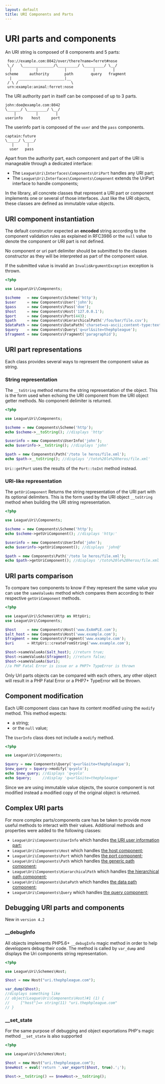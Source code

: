 ```yaml
---
layout: default
title: URI Components and Parts
---
```


# URI parts and components

An URI string is composed of 8 components and 5 parts:

~~~
 foo://example.com:8042/over/there?name=ferret#nose
 \_/   \______________/\_________/ \_________/ \__/
  |           |            |            |        |
scheme     authority       path        query   fragment
  |   _____________________|__
 / \ /                        \
 urn:example:animal:ferret:nose
~~~

The URI authority part in itself can be composed of up to 3 parts.

~~~
john:doe@example.com:8042
\______/ \_________/ \__/
    |         |        |
userinfo    host     port
~~~

The userinfo part is composed of the `user` and the `pass` components.

~~~
captain:future
\_____/ \____/
   |      |
  user   pass
~~~

Apart from the authority part, each component and part of the URI is manageable through a dedicated interface:

- The `League\Uri\Interfaces\Components\UriPart` handles any URI part;
- The `League\Uri\Interfaces\Components\Component` extends the UriPart interface to handle components;

In the library, all concrete classes that represent a URI part or component implements one or several of those interfaces. Just like the URI objects, these classes are defined as immutable value objects.

## URI component instantiation

The default constructor expected an **encoded** string according to the component validation rules as explained in RFC3986 or the `null` value to denote the component or URI part is not defined.

<p class="message-notice">No component or uri part delimiter should be submitted to the classes constructor as they will be interpreted as part of the component value.</p>

<p class="message-warning">If the submitted value is invalid an <code>InvalidArgumentException</code> exception is thrown.</p>

~~~php
<?php

use League\Uri\Components;

$scheme   = new Components\Scheme('http');
$user     = new Components\User('john');
$pass     = new Components\Pass('doe');
$host     = new Components\Host('127.0.0.1');
$port     = new Components\Port(443);
$path     = new Components\HierarchicalPath('/foo/bar/file.csv');
$dataPath = new Components\DataPath('charset=us-ascii;content-type:text/plain,Hello%20World!');
$query    = new Components\Query('q=url&site=thephpleague');
$fragment = new Components\Fragment('paragraphid');
~~~

## URI part representations

Each class provides several ways to represent the component value as string.

### String representation

The `__toString` method returns the string representation of the object. This is the form used when echoing the URI component from the URI object getter methods. No component delimiter is returned.

~~~php
<?php

use League\Uri\Components;

$scheme = new Components\Scheme('http');
echo $scheme->__toString(); //displays 'http'

$userinfo = new Components\UserInfo('john');
echo $userinfo->__toString(); //displays 'john'

$path = new Components\Path('/toto le heros/file.xml');
echo $path->__toString(); //displays '/toto%20le%20heros/file.xml'
~~~

<p class="message-notice"><code>Uri::getPort</code> uses the results of the <code>Port::toInt</code> method instead.</p>


### URI-like representation

The `getUriComponent` Returns the string representation of the URI part with its optional delimiters. This is the form used by the URI object `__toString` method when building the URI string representation.

~~~php
<?php

use League\Uri\Components;

$scheme = new Components\Scheme('http');
echo $scheme->getUriComponent(); //displays 'http:'

$userinfo = new Components\UserInfo('john');
echo $userinfo->getUriComponent(); //displays 'john@'

$path = new Components\Path('/toto le heros/file.xml');
echo $path->getUriComponent(); //displays '/toto%20le%20heros/file.xml'
~~~

## URI parts comparison

To compare two components to know if they represent the same value you can use the `sameValueAs` method which compares them according to their respective `getUriComponent` methods.

~~~php
<?php

use League\Uri\Schemes\Http as HttpUri;
use League\Uri\Components;

$host     = new Components\Host('www.ExAmPLE.com');
$alt_host = new Components\Host('www.example.com');
$fragment = new Components\Fragment('www.example.com');
$uri      = HttpUri::createFromString('www.example.com');

$host->sameValueAs($alt_host); //return true;
$host->sameValueAs($fragment); //return false;
$host->sameValueAs($uri);
//a PHP Fatal Error is issue or a PHP7+ TypeError is thrown
~~~

<p class="message-warning">Only Url parts objects can be compared with each others, any other object will result in a PHP Fatal Error or a PHP7+ TypeError will be thrown.</p>

## Component modification

Each URI component class can have its content modified using the `modify` method. This method expects:

- a string;
- or the `null` value;

<p class="message-warning">The <code>UserInfo</code> class does not include a <code>modify</code> method.</p>

~~~php
<?php

use League\Uri\Components;

$query = new Components\Query('q=url&site=thephpleague');
$new_query = $query->modify('q=yolo');
echo $new_query; //displays 'q=yolo'
echo $query;     //display 'q=url&site=thephpleague'
~~~

Since we are using immutable value objects, the source component is not modified instead a modified copy of the original object is returned.

## Complex URI parts

For more complex parts/components care has be taken to provide more useful methods to interact with their values. Additional methods and properties were added to the following classes:

* `League\Uri\Components\UserInfo` which handles [the URI user information part](/components/userinfo/);
* `League\Uri\Components\Host` which handles [the host component](/components/host/);
* `League\Uri\Components\Port` which handles [the port component](/components/port/);
* `League\Uri\Components\Path` which handles [the generic path component](/components/path/);
* `League\Uri\Components\HierarchicalPath` which handles [the hierarchical path component](/components/hierarchical-path/);
* `League\Uri\Components\DataPath` which handles [the data path component](/components/datauri-path/);
* `League\Uri\Components\Query` which handles [the query component](/components/query/);

## Debugging URI parts and components

<p class="message-notice">New in <code>version 4.2</code></p>

### __debugInfo

All objects implements PHP5.6+ `__debugInfo` magic method in order to help developpers debug their code. The method is called by `var_dump` and displays the Uri components string representation.

~~~php
<?php

use League\Uri\Schemes\Host;

$host = new Host("uri.thephpleague.com");

var_dump($host);
//displays something like
// object(League\Uri\Components\Host)#1 (1) {
//     ["host"]=> string(11) "uri.thephpleague.com"
// }
~~~~~~

### __set_state

For the same purpose of debugging and object exportations PHP's magic method `__set_state` is also supported

~~~php
<?php

use League\Uri\Schemes\Host;

$host = new Host("uri.thephpleague.com");
$newHost = eval('return '.var_export($host, true).';');

$host->__toString() == $newHost->__toString();
~~~~~~